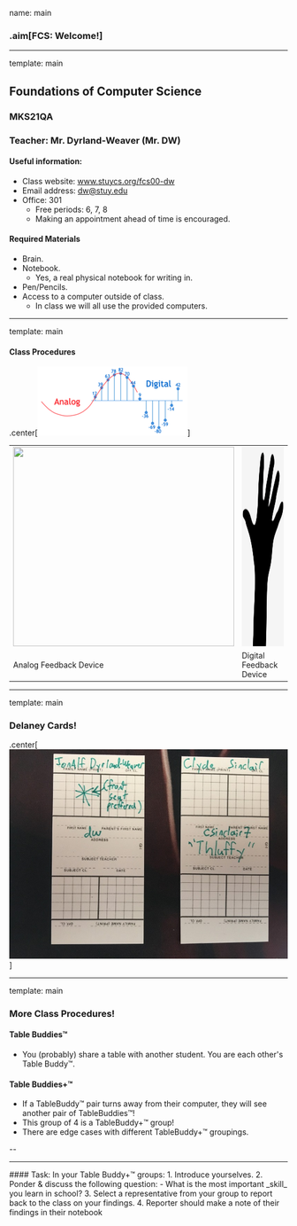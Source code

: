 name: main

### .aim[FCS: Welcome!]
<style>
.aim {
font-size: .75em;
border-bottom: 1px solid lightgray;
margin: 1px;
}
.remark-inline-code {
  background-color: lightgray;
  border-radius: 3px;
  padding-left: 2px;
  padding-right: 2px;
}
/*h4 {font-size: 1.5em}*/
</style>

---
template: main

## Foundations of Computer Science
### MKS21QA
### Teacher: Mr. Dyrland-Weaver (Mr. DW)
#### Useful information:
- Class website: www.stuycs.org/fcs00-dw
- Email address: dw@stuy.edu
- Office: 301
  - Free periods: 6, 7, 8
  - Making an appointment ahead of time is encouraged.

#### Required Materials
- Brain.
- Notebook.
  - Yes, a real physical notebook for writing in.
- Pen/Pencils.
- Access to a computer outside of class.
  - In class we will all use the provided computers.

---
template: main

#### Class Procedures

.center[![Analog & Digital](img/00_anglog_dig.png)]

| | |
|---|---|
| <img src="img/full_00_analog_fbk_dev.gif" width="400" height="360"> | <img src="img/00_dig_fbk_dev.png" width="400" height="360"> |
| Analog Feedback Device | Digital Feedback Device |

---
template: main

### Delaney Cards!
.center[![dcards](img/00_delaney_example.jpg)]

---
template: main

### More Class Procedures!
#### Table Buddies™
- You (probably) share a table with another student. You are each other's Table Buddy™.

#### Table Buddies+™
- If a TableBuddy™ pair turns away from their computer, they will see another pair of TableBuddies™!
- This group of 4 is a TableBuddy+™ group!
- There are edge cases with different TableBuddy+™ groupings.

--

<hr>
#### Task:
In your Table Buddy+™ groups:
1. Introduce yourselves.
2. Ponder & discuss the following question:
   - What is the most important _skill_ you learn in school?
3. Select a representative from your group to report back to the class on your findings.
4. Reporter should make a note of their findings in their notebook
